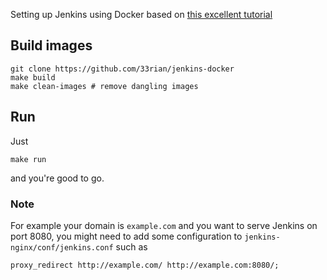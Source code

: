 Setting up Jenkins using Docker based on [this excellent tutorial](https://github.com/maxfields2000/dockerjenkins_tutorial)

## Build images
~~~
git clone https://github.com/33rian/jenkins-docker
make build
make clean-images # remove dangling images
~~~

## Run

Just
```
make run
```
and you're good to go.

### Note
For example your domain is `example.com` and you want to serve Jenkins
on port 8080, you might need to add some configuration to `jenkins-nginx/conf/jenkins.conf`
such as

~~~
proxy_redirect http://example.com/ http://example.com:8080/;
~~~